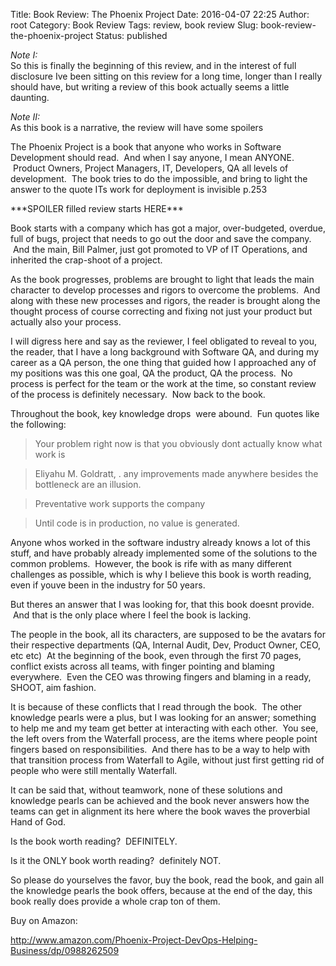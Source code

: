 Title: Book Review: The Phoenix Project
Date: 2016-04-07 22:25
Author: root
Category: Book Review
Tags: review, book review
Slug: book-review-the-phoenix-project
Status: published

*Note I:*  
So this is finally the beginning of this review, and in the interest of full disclosure Ive been sitting on this review for a long time, longer than I really should have, but writing a review of this book actually seems a little daunting.
  
*Note II:*  
As this book is a narrative, the review will have some spoilers

The Phoenix Project is a book that anyone who works in Software Development should read.  And when I say anyone, I mean ANYONE.  Product Owners, Project Managers, IT, Developers, QA all levels of development.  The book tries to do the impossible, and bring to light the answer to the quote ITs work for deployment is invisible p.253

\*\*\*SPOILER filled review starts HERE\*\*\*

Book starts with a company which has got a major, over-budgeted, overdue, full of bugs, project that needs to go out the door and save the company.  And the main, Bill Palmer, just got promoted to VP of IT Operations, and inherited the crap-shoot of a project.

As the book progresses, problems are brought to light that leads the main character to develop processes and rigors to overcome the problems.  And along with these new processes and rigors, the reader is brought along the thought process of course correcting and fixing not just your product but actually also your process.
  
I will digress here and say as the reviewer, I feel obligated to reveal to you, the reader, that I have a long background with Software QA, and during my career as a QA person, the one thing that guided how I approached any of my positions was this one goal, QA the product, QA the process.  No process is perfect for the team or the work at the time, so constant review of the process is definitely necessary.  Now back to the book.  
  
Throughout the book, key knowledge drops  were abound.  Fun quotes like the following:

>Your problem right now is that you obviously dont actually know what work is  
  
>Eliyahu M. Goldratt, . any improvements made anywhere besides the bottleneck are an illusion.  
  
>Preventative work supports the company  
  
>Until code is in production, no value is generated.  
  
Anyone whos worked in the software industry already knows a lot of this stuff, and have probably already implemented some of the solutions to the common problems.  However, the book is rife with as many different challenges as possible, which is why I believe this book is worth reading, even if youve been in the industry for 50 years.

But theres an answer that I was looking for, that this book doesnt provide.  And that is the only place where I feel the book is lacking.

The people in the book, all its characters, are supposed to be the avatars for their respective departments (QA, Internal Audit, Dev, Product Owner, CEO, etc etc)  At the beginning of the book, even through the first 70 pages, conflict exists across all teams, with finger pointing and blaming everywhere.  Even the CEO was throwing fingers and blaming in a ready, SHOOT, aim fashion.

It is because of these conflicts that I read through the book.  The other knowledge pearls were a plus, but I was looking for an answer; something to help me and my team get better at interacting with each other.  You see, the left overs from the Waterfall process, are the items where people point fingers based on responsibilities.  And there has to be a way to help with that transition process from Waterfall to Agile, without just first getting rid of people who were still mentally Waterfall.

It can be said that, without teamwork, none of these solutions and knowledge pearls can be achieved and the book never answers how the teams can get in alignment its here where the book waves the proverbial Hand of God.

Is the book worth reading?  DEFINITELY.

Is it the ONLY book worth reading?  definitely NOT.

So please do yourselves the favor, buy the book, read the book, and gain all the knowledge pearls the book offers, because at the end of the day, this book really does provide a whole crap ton of them.

Buy on Amazon:

http://www.amazon.com/Phoenix-Project-DevOps-Helping-Business/dp/0988262509